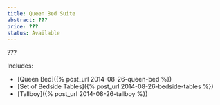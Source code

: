 ```yaml
---
title: Queen Bed Suite
abstract: ???
price: ???
status: Available
---
```

???

Includes:

- [Queen Bed]({% post_url 2014-08-26-queen-bed %})
- [Set of Bedside Tables]({% post_url 2014-08-26-bedside-tables %})
- [Tallboy]({% post_url 2014-08-26-tallboy %})
